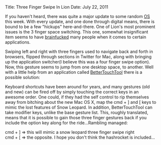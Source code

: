 Title: Three Finger Swipe In Lion 
Date: July 22, 2011

If you haven't heard, there was quite a major update to some random [OS][1] this week. With every update, and one done through digital means, there is bound to be a few "hickups" here-and-there. One of Lion's most prominent issues is the 3 finger space switching. This one, somewhat insignificant item seems to have [brainfucked][2] many people when it comes to certain applications.

Swiping left and right with three fingers used to navigate back and forth in browsers, flipped through sections in Twitter for Mac, along with bringing up the application switcher(I believe this was a four finger swipe option). Now, this gesture seems to jump from one desktop space, to another. Well with a little help from an application called [BetterTouchTool][3] there is a possible solution:

Keyboard shortcuts have been around for years, and many gestures (old and new) can be fired off by simply touching the correct keys in an awesome order. One could, if they had the self control to rip themselves away from bitching about the new Mac OS X, map the cmd + ] and [ keys to mimic the lost features of Snow Leopard. In addition, BetterTouchTool can take modifier keys, unlike the base gesture list. This, roughly translated, means that it is possible to gain those three finger gestures back if you include the option key along for the ride...Rambling managed:

cmd + ] => this will mimic a snow leopard three finger swipe right  
cmd + [ => the opposite. I hope you don't think the hashrocket is included...

[3]:http://www.bettertouchtool.net/

[2]:http://esolangs.org/wiki/Brainfuck

[1]:http://www.apple.com/macosx/
